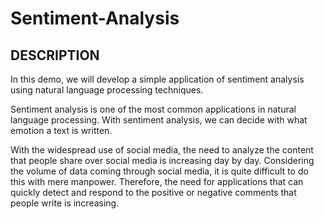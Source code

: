 # Sentiment-Analysis
## DESCRIPTION

In this demo, we will develop a simple application of sentiment analysis using natural language processing techniques.

Sentiment analysis is one of the most common applications in natural language processing. With sentiment analysis, we can decide with what emotion a text is written. 

With the widespread use of social media, the need to analyze the content that people share over social media is increasing day by day. Considering the volume of data coming through social media, it is quite difficult to do this with mere  manpower. Therefore, the need for applications that can quickly detect and respond to the positive or negative comments that people write is increasing.     
